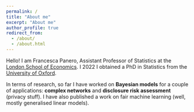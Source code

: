 ```yaml
---
permalink: /
title: "About me"
excerpt: "About me"
author_profile: true
redirect_from: 
  - /about/
  - /about.html
---
```


Hello! I am Francesca Panero, Assistant Professor of Statistics at the [London School of Economics](https://www.lse.ac.uk/statistics). I 2022 I obtained a PhD in Statistics from the [University of Oxford](http://www.stats.ox.ac.uk).

In terms of research, so far I have worked on **Bayesian models** for a couple of applications: **complex networks** and **disclosure risk assessment** (privacy stuff). I have also published a work on fair machine learning (well, mostly generalised linear models).
